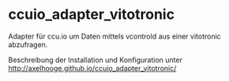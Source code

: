 ccuio_adapter_vitotronic
========================

Adapter für ccu.io um Daten mittels vcontrold aus einer vitotronic abzufragen.

Beschreibung der Installation und Konfiguration unter http://axelhooge.github.io/ccuio_adapter_vitotronic/
